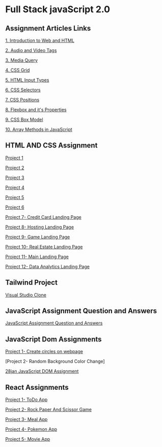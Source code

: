 # Full Stack javaScript 2.0

## Assignment Articles Links

[1. Introduction to Web and HTML](./Assignment%20Articles/Article%201-%20Introduction%20to%20Web%20and%20HTML/https://ayashadevikar.hashnode.dev/introduction-to-web-and-html)

[2. Audio and Video Tags](https://ayashadevikar.hashnode.dev/audio-and-video-tag)

[3. Media Query](https://ayashadevikar.hashnode.dev/media-query)

[4. CSS Grid](https://ayashadevikar.hashnode.dev/css-grid)

[5. HTML Input Types](https://ayashadevikar.hashnode.dev/html-input-types)

[6. CSS Selectors](https://ayashadevikar.hashnode.dev/css-selectors)

[7. CSS Positions](https://ayashadevikar.hashnode.dev/css-positions)

[8. Flexbox and it's Properties](https://ayashadevikar.hashnode.dev/flexbox-and-its-properties)

[9. CSS Box Model](https://ayashadevikar.hashnode.dev/css-box-model) 

[10. Array Methods in JavaScript](https://ayashadevikar.hashnode.dev/array-methods-in-javascript) 


## HTML AND CSS Assignment

[Project 1](./HTML%20and%20CSS%20Projects/Project%201/readme.md)

[Project 2](./HTML%20and%20CSS%20Projects/Project%202/readme.md)

[Project 3](./HTML%20and%20CSS%20Projects/Project%203/readme.md)

[Project 4](./HTML%20and%20CSS%20Projects/Project%204/readme.md)

[Project 5](./HTML%20and%20CSS%20Projects/Project%205/readme.md)

[Project 6](./HTML%20and%20CSS%20Projects/Project%206/readme.md)

[Project 7- Credit Card Landing Page](https://credit-card-project1.netlify.app/)

[Project 8- Hosting Landing Page](https://hosting-project2.netlify.app/)

[Project 9- Game Landing Page](https://game-project3.netlify.app/)

[Project 10- Real Estate Landing Page](https://real-estate-project4.netlify.app/)

[Project 11- Main Landing Page](https://beats-project5.netlify.app/)

[Project 12- Data Analytics Landing Page](https://data-analytics-project6.netlify.app/)

## Tailwind Project

[Visual Studio Clone](https://visual-studio-clone-tailwind.netlify.app/)

## JavaScript Assignment Question and Answers

[JavaScript Assignment Question and Answers](./JavaScript%20Assignment)

## JavaScript Dom Assignments
[Project 1- Create circles on webpage](https://create-circles-dom-project1.netlify.app/)

[Project 2- Random Background Color Change]

[28jan JavaScript DOM Assignment](./JavaScript%20DOM%20Assignments/28th%20Jan%20JavaScript2.0(DOM%20Assignment))

## React Assignments

[Project 1- ToDo App](https://todo-react-app-1.netlify.app/)

[Project 2- Rock,Paper And Scissor Game]()

[Project 3- Meal App](https://meal-react-app3.netlify.app/)

[Project 4- Pokemon App](https://pokemon-react-app4.netlify.app/)

[Project 5- Movie App](https://movie-react-app5.netlify.app/) 

